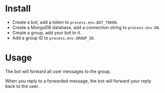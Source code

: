 # Install
* Create a bot, add a token to `process.env.BOT_TOKEN`.
* Create a MongoDB database, add a connection string to `process.env.DB`.
* Create a group, add your bot to it.
* Add a group ID to `process.env.GROUP_ID`. 

# Usage
The bot will forward all user messages to the group.

When you reply to a forwarded message, the bot will forward your reply back to the user.